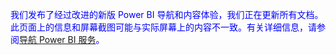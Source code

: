 <font color=blue>我们发布了经过改进的新版 Power BI 导航和内容体验，我们正在更新所有文档。此页面上的信息和屏幕截图可能与实际屏幕上的内容不一致。有关详细信息，请参阅[导航 Power BI 服务](../service-the-new-power-bi-experience.md)。</font>

